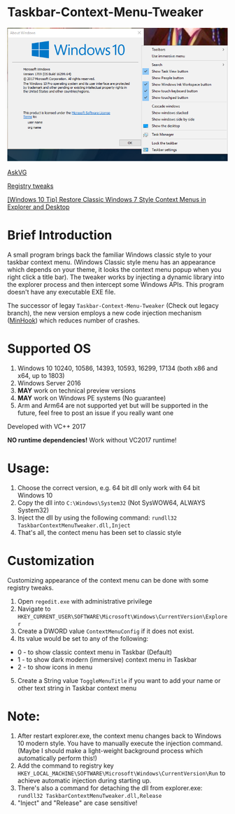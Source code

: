 # Taskbar-Context-Menu-Tweaker

![Image](/screenshot.png)

[AskVG](https://www.askvg.com/tip-get-rid-of-dark-context-menu-in-windows-10-taskbar/)

[Registry tweaks](https://www.askvg.com/registry-tweaks-for-customizing-windows-10-taskbar-context-menu/)

[[Windows 10 Tip] Restore Classic Windows 7 Style Context Menus in Explorer and Desktop](https://www.askvg.com/windows-10-tip-restore-classic-context-menu-in-explorer-and-desktop/)

# Brief Introduction
A small program brings back the familiar Windows classic style to your taskbar context menu.
(Windows Classic style menu has an appearance which depends on your theme, it looks the context menu popup 
when you right click a title bar).
The tweaker works by injecting a dynamic library into the explorer process and then intercept some Windows APIs.
This program doesn't have any executable EXE file.

The successor of legay `Taskbar-Context-Menu-Tweaker` (Check out legacy branch), the new version employs a new code injection mechanism 
([MinHook](https://www.codeproject.com/Articles/44326/MinHook-The-Minimalistic-x-x-API-Hooking-Libra)) which reduces
number of crashes.


# Supported OS
1. Windows 10 10240, 10586, 14393, 10593, 16299, 17134 (both x86 and x64, up to 1803)
1. Windows Server 2016
1. __MAY__ work on technical preview versions
1. __MAY__ work on Windows PE systems (No guarantee)
1. Arm and Arm64 are not supported yet but will be supported in the future, feel free to post an issue if you really want one

Developed with VC++ 2017

__NO runtime dependencies!__ Work without VC2017 runtime!

# Usage:
1. Choose the correct version, e.g. 64 bit dll only work with 64 bit Windows 10
2. Copy the dll into `C:\Windows\System32` (Not SysWOW64, ALWAYS System32)
3. Inject the dll by using the following command:
`rundll32 TaskbarContextMenuTweaker.dll,Inject`
4. That's all, the contect menu has been set to classic style

# Customization
Customizing appearance of the context menu can be done with some registry tweaks.
1. Open `regedit.exe` with administrative privilege
2. Navigate to `HKEY_CURRENT_USER\SOFTWARE\Microsoft\Windows\CurrentVersion\Explorer`
3. Create a DWORD value `ContextMenuConfig` if it does not exist.
4. Its value would be set to any of the following:
 * 0 - to show classic context menu in Taskbar (Default)
 * 1 - to show dark modern (immersive) context menu in Taskbar
 * 2 - to show icons in menu
5. Create a String value `ToggleMenuTitle` if you want to add your name or 
other text string in Taskbar context menu



# Note:
1. After restart explorer.exe, the context menu changes back to Windows 10 modern style. 
You have to manually execute the injection command. 
(Maybe I should make a light-weight background process which automatically perform this!)
1. Add the command to registry key `HKEY_LOCAL_MACHINE\SOFTWARE\Microsoft\Windows\CurrentVersion\Run` to achieve automatic injection during starting up.
1. There's also a command for detaching the dll from explorer.exe:
`rundll32 TaskbarContextMenuTweaker.dll,Release`
1. "Inject" and "Release" are case sensitive!
